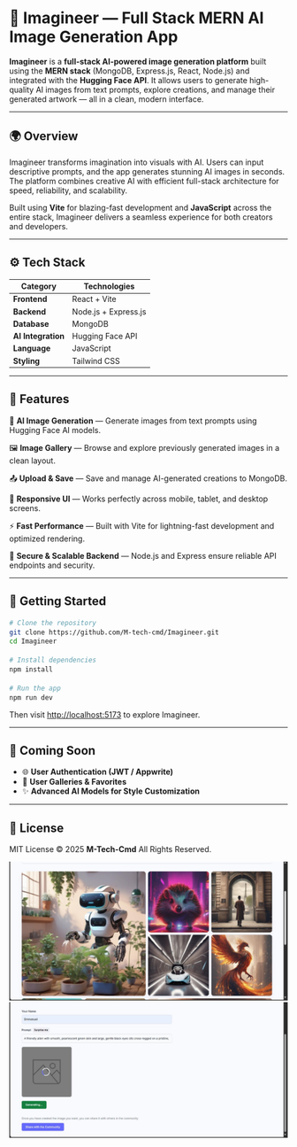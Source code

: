 # 🎨 **Imagineer — Full Stack MERN AI Image Generation App**

**Imagineer** is a **full-stack AI-powered image generation platform** built using the **MERN stack** (MongoDB, Express.js, React, Node.js) and integrated with the **Hugging Face API**. It allows users to generate high-quality AI images from text prompts, explore creations, and manage their generated artwork — all in a clean, modern interface.

---

## 🌍 **Overview**

Imagineer transforms imagination into visuals with AI. Users can input descriptive prompts, and the app generates stunning AI images in seconds. The platform combines creative AI with efficient full-stack architecture for speed, reliability, and scalability.

Built using **Vite** for blazing-fast development and **JavaScript** across the entire stack, Imagineer delivers a seamless experience for both creators and developers.

---

## ⚙️ **Tech Stack**

| Category           | Technologies         |
| ------------------ | -------------------- |
| **Frontend**       | React + Vite         |
| **Backend**        | Node.js + Express.js |
| **Database**       | MongoDB              |
| **AI Integration** | Hugging Face API     |
| **Language**       | JavaScript           |
| **Styling**        | Tailwind CSS         |

---

## 🔋 **Features**

🧠 **AI Image Generation** — Generate images from text prompts using Hugging Face AI models.

🖼️ **Image Gallery** — Browse and explore previously generated images in a clean layout.

📤 **Upload & Save** — Save and manage AI-generated creations to MongoDB.

📱 **Responsive UI** — Works perfectly across mobile, tablet, and desktop screens.

⚡ **Fast Performance** — Built with Vite for lightning-fast development and optimized rendering.

🔐 **Secure & Scalable Backend** — Node.js and Express ensure reliable API endpoints and security.

---

## 🚀 **Getting Started**

```bash
# Clone the repository
git clone https://github.com/M-tech-cmd/Imagineer.git
cd Imagineer

# Install dependencies
npm install

# Run the app
npm run dev
```

Then visit [http://localhost:5173](http://localhost:5173) to explore Imagineer.

---

## 🚧 **Coming Soon**

* 🌐 **User Authentication (JWT / Appwrite)**
* 💾 **User Galleries & Favorites**
* ✨ **Advanced AI Models for Style Customization**

---

## 📄 **License**

MIT License © 2025 **M-Tech-Cmd**
All Rights Reserved.


![image alt](https://github.com/M-tech-cmd/Imagineer/blob/c286dd7b7cbc230cd8e7c99e4169eeded8f59dde/client/src/assets/WhatsApp%20Image%202025-10-17%20at%2021.39.35_9efa17b5.jpg)
![image alt](https://github.com/M-tech-cmd/Imagineer/blob/c286dd7b7cbc230cd8e7c99e4169eeded8f59dde/client/src/assets/WhatsApp%20Image%202025-10-18%20at%2010.51.53_cad04d35.jpg)
